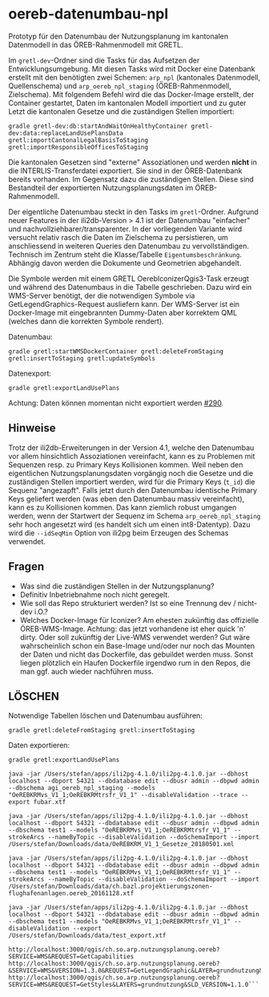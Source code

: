 # oereb-datenumbau-npl

Prototyp für den Datenumbau der Nutzungsplanung im kantonalen Datenmodell in das ÖREB-Rahmenmodell mit GRETL. 

Im `gretl-dev`-Ordner sind die Tasks für das Aufsetzen der Entwicklungsumgebung. Mit diesen Tasks wird mit Docker eine Datenbank erstellt mit den benötigten zwei Schemen: `arp_npl` (kantonales Datenmodell, Quellenschema) und `arp_oereb_npl_staging` (ÖREB-Rahmenmodell, Zielschema). Mit folgendem Befehl wird die das Docker-Image erstellt, der Container gestartet, Daten im kantonalen Modell importiert und zu guter Letzt die kantonalen Gesetze und die zuständigen Stellen importiert:

```
gradle gretl-dev:db:startAndWaitOnHealthyContainer gretl-dev:data:replaceLandUsePlansData gretl:importCantonalLegalBasisToStaging gretl:importResponsibleOfficesToStaging
```

Die kantonalen Gesetzen sind "externe" Assoziationen und werden **nicht** in die INTERLIS-Transferdatei exportiert. Sie sind in der ÖREB-Datenbank bereits vorhanden. Im Gegensatz dazu die zuständigen Stellen. Diese sind Bestandteil der exportierten Nutzungsplanungsdaten im ÖREB-Rahmenmodell. 

Der eigentliche Datenumbau steckt in den Tasks im `gretl`-Ordner. Aufgrund neuer Features in der ili2db-Version > 4.1 ist der Datenumbau "einfacher" und nachvollziehbarer/transparenter. In der vorliegenden Variante wird versucht relativ rasch die Daten im Zielschema zu persistieren, um anschliessend in weiteren Queries den Datenumbau zu vervollständigen. Technisch im Zentrum steht die Klasse/Tabelle `Eigentumsbeschränkung`. Abhängig davon werden die Dokumente und Geometrien abgehandelt.

Die Symbole werden mit einem GRETL OerebIconizerQgis3-Task erzeugt und während des Datenumbaus in die Tabelle geschrieben. Dazu wird ein WMS-Server benötigt, der die notwendigen Symbole via GetLegendGraphics-Request ausliefern kann. Der WMS-Server ist ein Docker-Image mit eingebrannten Dummy-Daten aber korrektem QML (welches dann die korrekten Symbole rendert).

Datenumbau:
```
gradle gretl:startWMSDockerContainer gretl:deleteFromStaging gretl:insertToStaging gretl:updateSymbols
```

Datenexport:
```
gradle gretl:exportLandUsePlans
```
Achtung: Daten können momentan nicht exportiert werden [#290](https://github.com/claeis/ili2db/issues/290).



## Hinweise 
Trotz der ili2db-Erweiterungen in der Version 4.1, welche den Datenumbau vor allem hinsichtlich Assoziationen vereinfacht, kann es zu Problemen mit Sequenzen resp. zu Primary Keys Kollisionen kommen. Weil neben den eigentlichen Nutzungsplanungsdaten vorgängig noch die Gesetze und die zuständigen Stellen importiert werden, wird für die Primary Keys (`t_id`) die Sequenz "angezapft". Falls jetzt durch den Datenumbau identische Primary Keys geliefert werden (was eben den Datenumbau massiv vereinfacht), kann es zu Kollisionen kommen. Das kann ziemlich robust umgangen werden, wenn der Startwert der Sequenz im Schema `arp_oereb_npl_staging` sehr hoch angesetzt wird (es handelt sich um einen int8-Datentyp). Dazu wird die `--idSeqMin` Option von ili2pg beim Erzeugen des Schemas verwendet.

## Fragen

* Was sind die zuständigen Stellen in der Nutzungsplanung?
* Definitiv Inbetriebnahme noch nicht geregelt.
* Wie soll das Repo strukturiert werden? Ist so eine Trennung dev / nicht-dev i.O.?
* Welches Docker-Image für Iconizer? Am ehesten zukünftig das offizielle ÖREB-WMS-Image. Achtung: das jetzt vorhandene ist eher quick 'n' dirty. Oder soll zukünftig der Live-WMS verwendet werden? Gut wäre wahrscheinlich schon ein Base-Image und/oder nur noch das Mounten der Daten und nicht das Dockerfile, das gebuildet werden muss. Sonst liegen plötzlich ein Haufen Dockerfile irgendwo rum in den Repos, die man ggf. auch wieder nachführen muss.


## LÖSCHEN

Notwendige Tabellen löschen und Datenumbau ausführen:

```
gradle gretl:deleteFromStaging gretl:insertToStaging
```

Daten exportieren:

```
gradle gretl:exportLandUsePlans

java -jar /Users/stefan/apps/ili2pg-4.1.0/ili2pg-4.1.0.jar --dbhost localhost --dbport 54321 --dbdatabase edit --dbusr admin --dbpwd admin --dbschema agi_oereb_npl_staging --models "OeREBKRMvs_V1_1;OeREBKRMtrsfr_V1_1" --disableValidation --trace --export fubar.xtf
```

```
java -jar /Users/stefan/apps/ili2pg-4.1.0/ili2pg-4.1.0.jar --dbhost localhost --dbport 54321 --dbdatabase edit --dbusr admin --dbpwd admin --dbschema test1 --models "OeREBKRMvs_V1_1;OeREBKRMtrsfr_V1_1" --strokeArcs --nameByTopic --disableValidation --doSchemaImport --import /Users/stefan/Downloads/data/OeREBKRM_V1_1_Gesetze_20180501.xml

java -jar /Users/stefan/apps/ili2pg-4.1.0/ili2pg-4.1.0.jar --dbhost localhost --dbport 54321 --dbdatabase edit --dbusr admin --dbpwd admin --dbschema test1 --models "OeREBKRMvs_V1_1;OeREBKRMtrsfr_V1_1" --strokeArcs --nameByTopic --disableValidation --doSchemaImport --import /Users/stefan/Downloads/data/ch.bazl.projektierungszonen-flughafenanlagen.oereb_20161128.xtf

java -jar /Users/stefan/apps/ili2pg-4.1.0/ili2pg-4.1.0.jar --dbhost localhost --dbport 54321 --dbdatabase edit --dbusr admin --dbpwd admin --dbschema test1 --models "OeREBKRMvs_V1_1;OeREBKRMtrsfr_V1_1" --disableValidation --export /Users/stefan/Downloads/data/test_export.xtf
```

```
http://localhost:3000/qgis/ch.so.arp.nutzungsplanung.oereb?SERVICE=WMS&REQUEST=GetCapabilities
http://localhost:3000/qgis/ch.so.arp.nutzungsplanung.oereb?&SERVICE=WMS&VERSION=1.3.0&REQUEST=GetLegendGraphic&LAYER=grundnutzung&FORMAT=image/png&STYLE=default&SLD_VERSION=1.1.0
http://localhost:3000/qgis/ch.so.arp.nutzungsplanung.oereb?SERVICE=WMS&REQUEST=GetStyles&LAYERS=grundnutzung&SLD_VERSION=1.1.0```

